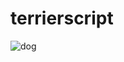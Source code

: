 # terrierscript

<!--
[![Contribution Graph](https://commit-365.vercel.app/api/svg/terrierscript?url=https://user-images.githubusercontent.com/13282103/175454939-d8ef7fa1-8870-451e-8ce5-bfafa65b80db.jpeg&day=90)](https://commit-365.vercel.app/)
<details>
  <summary>🐶</summary>
</details>
-->
<img src="https://raw.githubusercontent.com/terrierscript/terrierscript/master/dog.jpg?raw=true" maxHeight=300 alt="dog">



